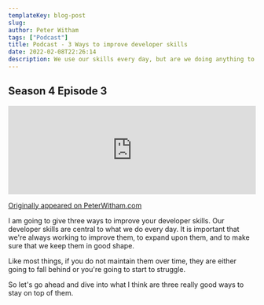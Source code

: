 ```yaml
---
templateKey: blog-post
slug: 
author: Peter Witham
tags: ["Podcast"]
title: Podcast - 3 Ways to improve developer skills
date: 2022-02-08T22:26:14
description: We use our skills every day, but are we doing anything to improve? Some easy suggestions to do just that.
---
```


## Season 4 Episode 3

<iframe width="100%" height="180" frameborder="no" scrolling="no" seamless src="https://share.transistor.fm/e/5ed9b8e5/dark"></iframe>

[Originally appeared on PeterWitham.com](https://peterwitham.com/podcasts/cs-s04-e03/)

I am going to give three ways to improve your developer skills. Our developer skills are central to what we do every day. It is important that we're always working to improve them, to expand upon them, and to make sure that we keep them in good shape.

Like most things, if you do not maintain them over time, they are either going to fall behind or you're going to start to struggle.

So let's go ahead and dive into what I think are three really good ways to stay on top of them.